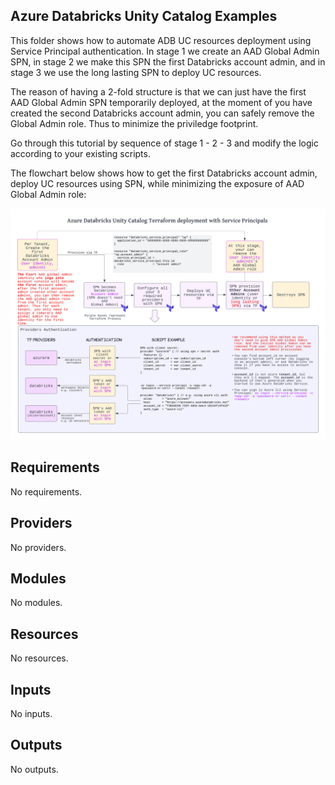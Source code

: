 ## Azure Databricks Unity Catalog Examples

This folder shows how to automate ADB UC resources deployment using Service Principal authentication. In stage 1 we create an AAD Global Admin SPN, in stage 2 we make this SPN the first Databricks account admin, and in stage 3 we use the long lasting SPN to deploy UC resources.

The reason of having a 2-fold structure is that we can just have the first AAD Global Admin SPN temporarily deployed, at the moment of you have created the second Databricks account admin, you can safely remove the Global Admin role. Thus to minimize the priviledge footprint.

Go through this tutorial by sequence of stage 1 - 2 - 3 and modify the logic according to your existing scripts. 

The flowchart below shows how to get the first Databricks account admin, deploy UC resources using SPN, while minimizing the exposure of AAD Global Admin role:

![alt text](https://raw.githubusercontent.com/databricks/terraform-databricks-examples/main/examples/adb-uc/images/uc-adb-spn.png?raw=true)


<!-- BEGIN_TF_DOCS -->
## Requirements

No requirements.

## Providers

No providers.

## Modules

No modules.

## Resources

No resources.

## Inputs

No inputs.

## Outputs

No outputs.
<!-- END_TF_DOCS -->
